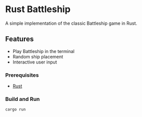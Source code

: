 # Rust Battleship

A simple implementation of the classic Battleship game in Rust.

## Features

- Play Battleship in the terminal
- Random ship placement
- Interactive user input

### Prerequisites

- [Rust](https://www.rust-lang.org/tools/install)

### Build and Run

```sh
cargo run
```
